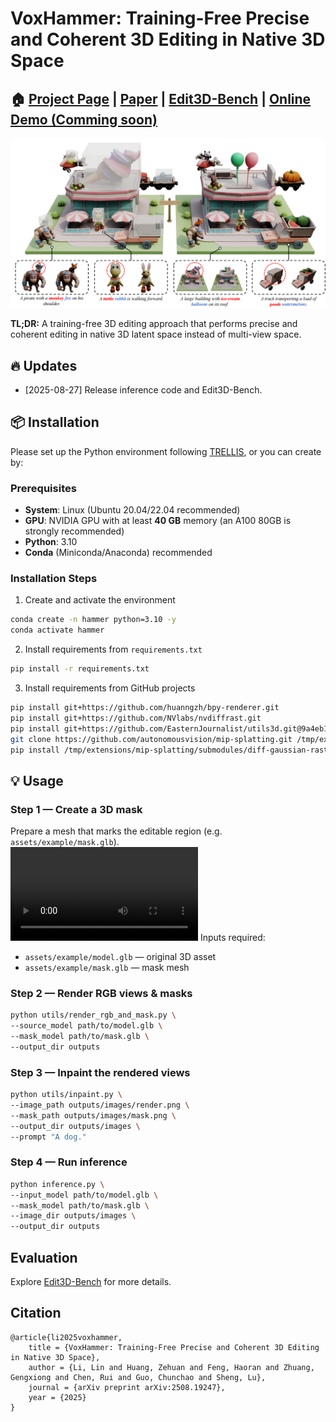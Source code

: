 # VoxHammer: Training-Free Precise and Coherent 3D Editing in Native 3D Space

## 🏠 [Project Page](https://huanngzh.github.io/VoxHammer-Page/) | [Paper](https://arxiv.org/abs/2508.19247) | [Edit3D-Bench](https://huggingface.co/datasets/huanngzh/Edit3D-Bench) | [Online Demo (Comming soon)](https://huggingface.co/spaces/VAST-AI/MIDI-3D)

![teaser](assets/doc/teaser.png)

**TL;DR:** A training-free 3D editing approach that performs precise and coherent editing in native 3D latent space instead of multi-view space.

## 🔥 Updates

* [2025-08-27] Release inference code and Edit3D-Bench.

## 📦 Installation

Please set up the Python environment following [TRELLIS](https://github.com/Microsoft/TRELLIS), or you can create by:

### Prerequisites

- **System**: Linux (Ubuntu 20.04/22.04 recommended)  
- **GPU**: NVIDIA GPU with at least **40 GB** memory (an A100 80GB is strongly recommended)  
- **Python**: 3.10  
- **Conda** (Miniconda/Anaconda) recommended  

### Installation Steps

1. Create and activate the environment
```bash
conda create -n hammer python=3.10 -y
conda activate hammer
```

2. Install requirements from `requirements.txt`
```bash
pip install -r requirements.txt
``` 

3. Install requirements from GitHub projects
```bash
pip install git+https://github.com/huanngzh/bpy-renderer.git
pip install git+https://github.com/NVlabs/nvdiffrast.git
pip install git+https://github.com/EasternJournalist/utils3d.git@9a4eb15e4021b67b12c460c7057d642626897ec8
git clone https://github.com/autonomousvision/mip-splatting.git /tmp/extensions/mip-splatting
pip install /tmp/extensions/mip-splatting/submodules/diff-gaussian-rasterization/
```

## 💡 Usage

### Step 1 — Create a 3D mask
Prepare a mesh that marks the editable region (e.g. `assets/example/mask.glb`).  
![mask_prepare](assets/doc/mask_prepare.mp4)
Inputs required:  
- `assets/example/model.glb` — original 3D asset  
- `assets/example/mask.glb` — mask mesh  

### Step 2 — Render RGB views & masks
```bash
python utils/render_rgb_and_mask.py \
--source_model path/to/model.glb \
--mask_model path/to/mask.glb \
--output_dir outputs
```

### Step 3 — Inpaint the rendered views
```bash
python utils/inpaint.py \
--image_path outputs/images/render.png \
--mask_path outputs/images/mask.png \
--output_dir outputs/images \
--prompt "A dog."
```

### Step 4 — Run inference
```bash
python inference.py \
--input_model path/to/model.glb \
--mask_model path/to/mask.glb \
--image_dir outputs/images \
--output_dir outputs
```

## Evaluation

Explore [Edit3D-Bench](./Edit3D-Bench/) for more details.

## Citation

```
@article{li2025voxhammer,
    title = {VoxHammer: Training-Free Precise and Coherent 3D Editing in Native 3D Space},
    author = {Li, Lin and Huang, Zehuan and Feng, Haoran and Zhuang, Gengxiong and Chen, Rui and Guo, Chunchao and Sheng, Lu},
    journal = {arXiv preprint arXiv:2508.19247},
    year = {2025}
}
```
